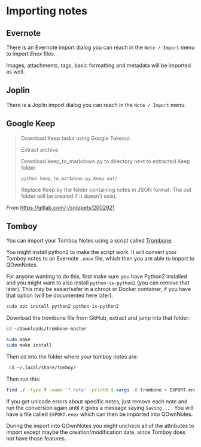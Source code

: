 # Importing notes

## Evernote

There is an Evernote import dialog you can reach in the `Note / Import` menu to import *Enex* files.

Images, attachments, tags, basic formatting and metadata will be imported as well.

## Joplin

There is a Joplin import dialog you can reach in the `Note / Import` menu.

## Google Keep

> Download Keep tasks using Google Takeout
> 
> Extract archive
> 
> Download keep_to_markdown.py to directory next to extracted Keep folder
> 
>     python keep_to_markdown.py Keep out/
> 
> Replace Keep by the folder containing notes in JSON format. The out folder will be created if it doesn't exist.

From https://gitlab.com/-/snippets/2002921

## Tomboy

You can import your Tomboy Notes using a script called [Trombone](https://github.com/samba/trombone).

You might install python2 to make the script work. It will convert your Tomboy notes to an Evernote `.enex` file,
which then you are able to import to QOwnNotes.

For anyone wanting to do this, first make sure you have Python2 installed and you might want to also install
`python-is-python2` (you can remove that later). This may be easier/safer in a chroot or Docker container, if you
have that option (will be documented here later).

```bash
sudo apt install python2 python-is-python2
```

Download the trombone file from GitHub, extract and jump into that folder:

```bash
cd ~/Downloads/trombone-master

sudo make
sudo make install
```

Then cd into the folder where your tomboy notes are:

```bash
 cd ~/.local/share/tomboy/
```

Then run this:

```bash
find ./ -type f -name '*.note' -print0 | xargs -0 trombone > EXPORT.enex
```

If you get unicode errors about specific notes, just remove each note and run the conversion again until it gives a message
saying `Saving...` . You will have a file called `EXPORT.enex` which can then be imported into QOwnNotes.

During the import into QOwnNotes you might uncheck all of the attributes to import except maybe the creation/modification date,
since Tomboy does not have those features.
